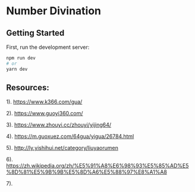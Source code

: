 # Number Divination

## Getting Started

First, run the development server:

```bash
npm run dev
# or
yarn dev
```

## Resources:

1). https://www.k366.com/gua/

2). https://www.guoyi360.com/

3). https://www.zhouyi.cc/zhouyi/yijing64/

4). https://m.guoxuez.com/64gua/yigua/26784.html

5). http://ly.yishihui.net/category/liuyaorumen

6). https://zh.wikipedia.org/zh/%E5%91%A8%E6%98%93%E5%85%AD%E5%8D%81%E5%9B%9B%E5%8D%A6%E5%88%97%E8%A1%A8

7).

<!-- ### Ideas
1). add more article references
 -->
